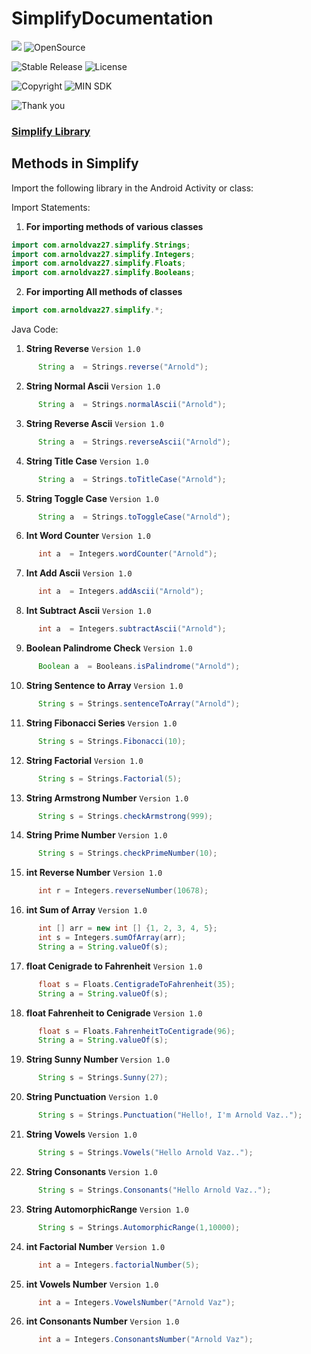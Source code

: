 # SimplifyDocumentation


[![](https://jitpack.io/v/arnoldvaz27/Simplify.svg)](https://jitpack.io/#arnoldvaz27/Simplify)
![OpenSource](https://img.shields.io/badge/Open%20Source-All%20pull%20requests%20will%20be%20verified%20and%20accepted-blue)

![Stable Release](https://img.shields.io/badge/status-stable%20release-red)
![License](https://img.shields.io/badge/License-MIT-purple)

![Copyright](https://img.shields.io/badge/Copyright%202021-Arnold%20Alwyn%20Vaz-blue)
![MIN SDK](https://img.shields.io/badge/Andriod%20SDK-API%2021-yellow)

![Thank you](https://img.shields.io/badge/Arnold%20Vaz-Thank%20you%20for%20visiting%20this%20open%20source%20library-red)

### **[Simplify Library](https://arnoldvaz27.github.io/Simplify/)**
## Methods in Simplify

Import the following library in the Android Activity or class:

Import Statements:
 1) **For importing methods of various classes**
```Java
import com.arnoldvaz27.simplify.Strings;
import com.arnoldvaz27.simplify.Integers;
import com.arnoldvaz27.simplify.Floats;
import com.arnoldvaz27.simplify.Booleans;
```

2) **For importing All methods of classes**
```Java
import com.arnoldvaz27.simplify.*;
```

Java Code:
1) **String Reverse** ```Version 1.0``` 
  ```Java
        String a  = Strings.reverse("Arnold");
 ```
 
 
2) **String Normal Ascii**  ```Version 1.0```
  ```Java
        String a  = Strings.normalAscii("Arnold");
 ```
 
3) **String Reverse Ascii** ```Version 1.0```
  ```Java
        String a  = Strings.reverseAscii("Arnold");
 ```
 
4) **String Title Case** ```Version 1.0```
  ```Java
        String a  = Strings.toTitleCase("Arnold");
 ```
 
5) **String Toggle Case** ```Version 1.0```
  ```Java
        String a  = Strings.toToggleCase("Arnold");
 ```
 
6) **Int Word Counter** ```Version 1.0```
  ```Java
        int a  = Integers.wordCounter("Arnold");
 ```
 
7) **Int Add Ascii** ```Version 1.0```
  ```Java
        int a  = Integers.addAscii("Arnold");
 ```
 
8) **Int Subtract Ascii** ```Version 1.0```
  ```Java
        int a  = Integers.subtractAscii("Arnold");
 ```
 
9) **Boolean Palindrome Check** ```Version 1.0```
  ```Java
        Boolean a  = Booleans.isPalindrome("Arnold");
 ```
 
10) **String Sentence to Array** ```Version 1.0```
  ```Java
        String s = Strings.sentenceToArray("Arnold");
 ```
  
11) **String Fibonacci Series** ```Version 1.0```
  ```Java
        String s = Strings.Fibonacci(10);
 ```
  
12) **String Factorial** ```Version 1.0```
  ```Java
        String s = Strings.Factorial(5);
 ```
 
13) **String Armstrong Number** ```Version 1.0```
  ```Java
        String s = Strings.checkArmstrong(999);
 ```
 
14) **String Prime Number** ```Version 1.0```
  ```Java
        String s = Strings.checkPrimeNumber(10);
 ```
  
15) **int Reverse Number** ```Version 1.0```
  ```Java
        int r = Integers.reverseNumber(10678);
 ```
  
16) **int Sum of Array** ```Version 1.0```
  ```Java
        int [] arr = new int [] {1, 2, 3, 4, 5};
        int s = Integers.sumOfArray(arr);
        String a = String.valueOf(s);
 ```
   
17) **float Cenigrade to Fahrenheit** ```Version 1.0```
  ```Java
        float s = Floats.CentigradeToFahrenheit(35);
        String a = String.valueOf(s);
 ```
   
18) **float Fahrenheit to Cenigrade** ```Version 1.0```
  ```Java
        float s = Floats.FahrenheitToCentigrade(96);
        String a = String.valueOf(s);
 ```
 
19) **String Sunny Number** ```Version 1.0```
  ```Java
        String s = Strings.Sunny(27);
 ```
 
20) **String Punctuation** ```Version 1.0```
  ```Java
        String s = Strings.Punctuation("Hello!, I'm Arnold Vaz..");
 ```
 
21) **String Vowels** ```Version 1.0```
  ```Java
        String s = Strings.Vowels("Hello Arnold Vaz..");
 ```
 
22) **String Consonants** ```Version 1.0```
  ```Java
        String s = Strings.Consonants("Hello Arnold Vaz..");
 ```
 
23) **String AutomorphicRange** ```Version 1.0```
  ```Java
        String s = Strings.AutomorphicRange(1,10000);
 ``` 
   
24) **int Factorial Number** ```Version 1.0```
  ```Java
        int a = Integers.factorialNumber(5);
 ``` 

   
25) **int Vowels Number** ```Version 1.0```
  ```Java
        int a = Integers.VowelsNumber("Arnold Vaz");
 ```
    
26) **int Consonants Number** ```Version 1.0```
  ```Java
        int a = Integers.ConsonantsNumber("Arnold Vaz");
 ```
